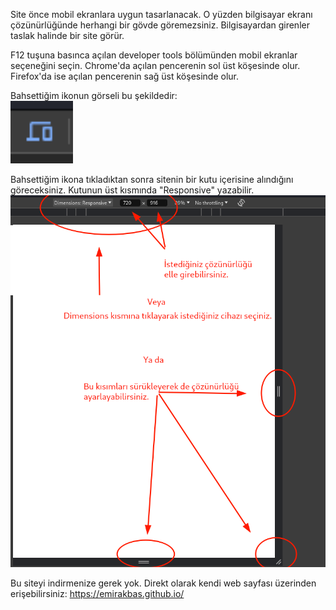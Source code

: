 Site önce mobil ekranlara uygun tasarlanacak. O yüzden bilgisayar ekranı çözünürlüğünde herhangi bir gövde göremezsiniz. Bilgisayardan girenler taslak halinde bir site görür.

F12 tuşuna basınca açılan developer tools bölümünden mobil ekranlar seçeneğini seçin. Chrome'da açılan pencerenin sol üst köşesinde olur. Firefox'da ise açılan pencerenin sağ üst köşesinde olur.

Bahsettiğim ikonun görseli bu şekildedir: <br>
<img src="/ekran.png" width="100" height="100">


Bahsettiğim ikona tıkladıktan sonra sitenin bir kutu içerisine alındığını göreceksiniz. Kutunun üst kısmında "Responsive" yazabilir.
<br>
<img src="/ekran2.png">


Bu siteyi indirmenize gerek yok. Direkt olarak kendi web sayfası üzerinden erişebilirsiniz: https://emirakbas.github.io/